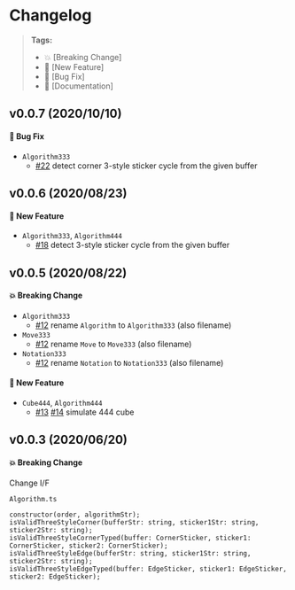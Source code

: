 # Changelog

> **Tags:**
> - :boom:       [Breaking Change]
> - :rocket:     [New Feature]
> - :bug:        [Bug Fix]
> - :memo:       [Documentation]

## v0.0.7 (2020/10/10)
#### :bug: Bug Fix
* `Algorithm333`
  * [#22](https://github.com/sakabar/cuberyl/pull/22) detect corner 3-style sticker cycle from the given buffer

## v0.0.6 (2020/08/23)
#### :rocket: New Feature
* `Algorithm333`, `Algorithm444`
  * [#18](https://github.com/sakabar/cuberyl/pull/18) detect 3-style sticker cycle from the given buffer

## v0.0.5 (2020/08/22)

#### :boom: Breaking Change
* `Algorithm333`
  * [#12](https://github.com/sakabar/cuberyl/pull/12) rename `Algorithm` to `Algorithm333` (also filename)
* `Move333`
  * [#12](https://github.com/sakabar/cuberyl/pull/12) rename `Move` to `Move333` (also filename)
* `Notation333`
  * [#12](https://github.com/sakabar/cuberyl/pull/12) rename `Notation` to `Notation333` (also filename)

#### :rocket: New Feature
* `Cube444`, `Algorithm444`
  * [#13](https://github.com/sakabar/cuberyl/pull/13) [#14](https://github.com/sakabar/cuberyl/pull/14) simulate 444 cube

## v0.0.3 (2020/06/20)

#### :boom: Breaking Change
Change I/F

`Algorithm.ts`
```
constructor(order, algorithmStr);
isValidThreeStyleCorner(bufferStr: string, sticker1Str: string, sticker2Str: string);
isValidThreeStyleCornerTyped(buffer: CornerSticker, sticker1: CornerSticker, sticker2: CornerSticker);
isValidThreeStyleEdge(bufferStr: string, sticker1Str: string, sticker2Str: string);
isValidThreeStyleEdgeTyped(buffer: EdgeSticker, sticker1: EdgeSticker, sticker2: EdgeSticker);
```

